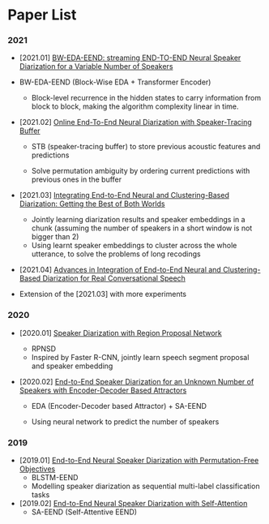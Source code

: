 

# Paper List





### 2021

-  [2021.01] [BW-EDA-EEND: streaming END-TO-END Neural Speaker Diarization for a Variable Number of Speakers](https://ieeexplore.ieee.org/document/9414371) 

  - BW-EDA-EEND (Block-Wise EDA + Transformer Encoder)
  
  
    - Block-level recurrence in the hidden states to carry information from block to block, making the algorithm complexity linear in time.
  


- [2021.02] [Online End-To-End Neural Diarization with Speaker-Tracing Buffer](https://ieeexplore.ieee.org/document/9383523/) 
  - STB (speaker-tracing buffer) to store previous acoustic features and predictions
  
  - Solve permutation ambiguity by ordering current predictions with previous ones in the buffer
- [2021.03] [Integrating End-to-End Neural and Clustering-Based Diarization: Getting the Best of Both Worlds](https://ieeexplore.ieee.org/document/9414333) 
  - Jointly learning diarization results and speaker embeddings in a chunk  (assuming the number of speakers in a short window is not bigger than 2)
  - Using learnt speaker embeddings to cluster across the whole utterance, to solve the problems of long recodings
-  [2021.04] [Advances in Integration of End-to-End Neural and Clustering-Based Diarization for Real Conversational Speech](https://www.isca-speech.org/archive/interspeech_2021/kinoshita21_interspeech.html)
  - Extension of the [2021.03] with more experiments
  



### 2020 

- [2020.01] [Speaker Diarization with Region Proposal Network](https://ieeexplore.ieee.org/document/9053760)
  
  - RPNSD
  -  Inspired by Faster R-CNN, jointly learn speech segment proposal and speaker embedding
  
- [2020.02] [End-to-End Speaker Diarization for an Unknown Number of Speakers with Encoder-Decoder Based Attractors](https://www.isca-speech.org/archive/interspeech_2020/horiguchi20_interspeech.html)
  
  - EDA (Encoder-Decoder based Attractor) + SA-EEND
  
  - Using neural network to predict the number of speakers
  
    


### 2019

- [2019.01] [End-to-End Neural Speaker Diarization with Permutation-Free Objectives](https://www.isca-speech.org/archive/interspeech_2019/fujita19_interspeech.html) 
  - BLSTM-EEND
  - Modelling speaker diarization as sequential multi-label classification tasks
- [2019.02] [End-to-End Neural Speaker Diarization with Self-Attention](https://ieeexplore.ieee.org/abstract/document/9003959)
  -  SA-EEND (Self-Attentive EEND)









